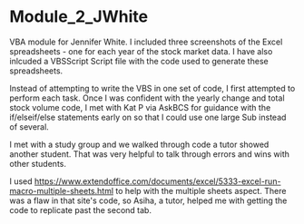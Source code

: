 # Module_2_JWhite
VBA module for Jennifer White. 
I included three screenshots of the Excel spreadsheets - one for each year of the stock market data. I have also inlcuded a VBSScript Script file with the code used to generate these spreadsheets.

Instead of attempting to write the VBS in one set of code, I first attempted to perform each task. Once I was confident with the yearly change and total stock volume code, I met with Kat P via AskBCS for guidance with the if/elseif/else statements early on so that I could use one large Sub instead of several.

I met with a study group and we walked through code a tutor showed another student. That was very helpful to talk through errors and wins with other students.

I used https://www.extendoffice.com/documents/excel/5333-excel-run-macro-multiple-sheets.html to help with the multiple sheets aspect. There was a flaw in that site's code, so Asiha, a tutor, helped me with getting the code to replicate past the second tab.



